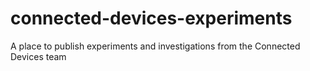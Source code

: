# connected-devices-experiments
A place to publish experiments and investigations from the Connected Devices team
